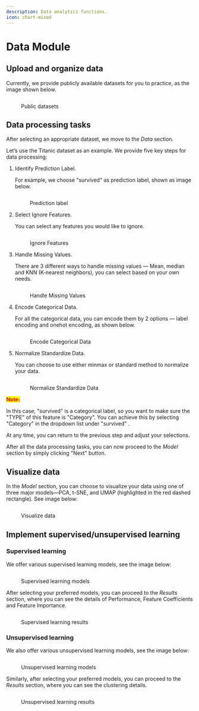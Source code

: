 ```yaml
---
description: Data analytics functions.
icon: chart-mixed
---
```


# Data Module

## Upload and organize data

Currently, we provide publicly available datasets for you to practice, as the image shown below.&#x20;

<figure><img src="../../.gitbook/assets/public_datasets.png" alt=""><figcaption><p>Public datasets</p></figcaption></figure>

## Data processing tasks

After selecting an appropriate dataset, we move to the _Data_ section.

Let’s use the Titanic dataset as an example. We provide five key steps for data processing:

1.  Identify Prediction Label.&#x20;

    For example, we choose "survived" as prediction label, shown as image below.

    <figure><img src="../../.gitbook/assets/1739422730001.png" alt=""><figcaption><p>Prediction label</p></figcaption></figure>
2.  Select Ignore Features.&#x20;

    You can select any features you would like to ignore.

    <figure><img src="../../.gitbook/assets/1739423227256.png" alt=""><figcaption><p>Ignore Features</p></figcaption></figure>
3.  Handle Missing Values.

    There are 3 different ways to handle missing values — Mean, median and KNN (K-nearest neighbors), you can select based on your own needs.

    <figure><img src="../../.gitbook/assets/1739423485234.png" alt=""><figcaption><p>Handle Missing Values</p></figcaption></figure>
4.  Encode Categorical Data.&#x20;

    For all the categorical data, you can encode them by 2 options — label encoding and onehot encoding, as shown below.

    <figure><img src="../../.gitbook/assets/1739424021316.png" alt=""><figcaption><p>Encode Categorical Data</p></figcaption></figure>
5.  Normalize Standardize Data.

    You can choose to use either minmax or standard method to normalize your data.

    <figure><img src="../../.gitbook/assets/1739424261927.png" alt=""><figcaption><p>Normalize Standardize Data</p></figcaption></figure>

<mark style="color:red;">**Note:**</mark>

In this case, "survived" is a categorical label, so you want to make sure the "TYPE" of this feature is "Category". You can achieve this by selecting "Category" in the dropdown list under "survived" <img src="../../.gitbook/assets/1739423779697.png" alt="" data-size="line">.

At any time, you can return to the previous step and adjust your selections.

After all the data processing tasks, you can now proceed to the _Model_ section by simply clicking "Next" button.

## Visualize data

In the _Model_ section, you can choose to visualize your data using one of three major models—PCA, t-SNE, and UMAP (highlighted in the red dashed rectangle). See image below:

<figure><img src="../../.gitbook/assets/1739425318841.png" alt=""><figcaption><p>Visualize data</p></figcaption></figure>

## Implement supervised/unsupervised learning

### Supervised learning

We offer various supervised learning models, see the image below:

<figure><img src="../../.gitbook/assets/image (2).png" alt=""><figcaption><p>Supervised learning models</p></figcaption></figure>

After selecting your preferred models, you can proceed to the _Results_ section, where you can see the details of Performance, Feature Coefficients and Feature Importance.

<figure><img src="../../.gitbook/assets/1739426462470.png" alt=""><figcaption><p>Supervised learning results</p></figcaption></figure>

### Unsupervised learning

We also offer various unsupervised learning models, see the image below:

<figure><img src="../../.gitbook/assets/1739426518189.png" alt=""><figcaption><p>Unsupervised learning models</p></figcaption></figure>

Similarly, after selecting your preferred models, you can proceed to the _Results_ section, where you can see the clustering details.

<figure><img src="../../.gitbook/assets/1739426702806.png" alt=""><figcaption><p>Unsupervised learning results</p></figcaption></figure>
